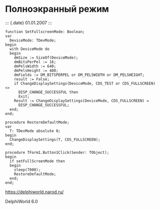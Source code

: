 Полноэкранный режим
===================

::: {.date}
01.01.2007
:::

    function SetFullscreenMode: Boolean;
    var
      DeviceMode: TDevMode;
    begin
      with DeviceMode do
      begin
        dmSize := SizeOf(DeviceMode);
        dmBitsPerPel := 16;
        dmPelsWidth := 640;
        dmPelsHeight := 480;
        dmFields := DM_BITSPERPEL or DM_PELSWIDTH or DM_PELSHEIGHT;
        result := False;
        if ChangeDisplaySettings(DeviceMode, CDS_TEST or CDS_FULLSCREEN) <>
          DISP_CHANGE_SUCCESSFUL then
          Exit;
        Result := ChangeDisplaySettings(DeviceMode, CDS_FULLSCREEN) =
          DISP_CHANGE_SUCCESSFUL;
      end;
    end;
     
    procedure RestoreDefaultMode;
    var
      T: TDevMode absolute 0;
    begin
      ChangeDisplaySettings(T, CDS_FULLSCREEN);
    end;
     
    procedure TForm1.Button1Click(Sender: TObject);
    begin
      if setFullScreenMode then
      begin
        sleep(7000);
        RestoreDefaultMode;
      end;
    end;

<https://delphiworld.narod.ru/>

DelphiWorld 6.0
